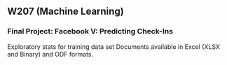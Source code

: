 ## W207 (Machine Learning)
### Final Project: Facebook V: Predicting Check-Ins

Exploratory stats for training data set
Documents available in Excel (XLSX and Binary) and ODF formats.


